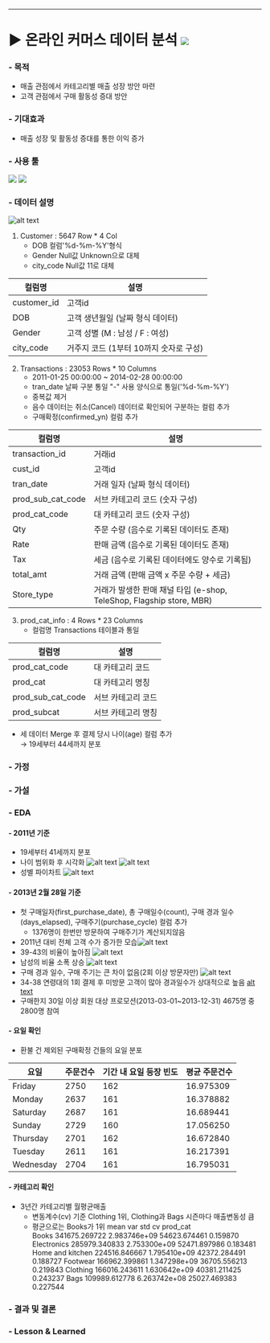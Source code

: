 ***

# ▶ 온라인 커머스 데이터 분석 <img src="https://img.shields.io/badge/Personal_Project-000000"/>

### - 목적

- 매출 관점에서 카테고리별 매출 성장 방안 마련
- 고객 관점에서 구매 활동성 증대 방안

### - 기대효과

- 매출 성장 및 활동성 증대를 통한 이익 증가

### - 사용 툴

<img src="https://img.shields.io/badge/Python-3776AB?style=flat&logo=python&logoColor=white"/> <img src="https://img.shields.io/badge/VisualStudioCode-007ACC?style=flat&logo=visualstudiocode&logoColor=white"/>

### - 데이터 설명
![alt text](ERD.png)
1. Customer : 5647 Row * 4 Col
    - DOB 컬럼'%d-%m-%Y'형식
    - Gender Null값 Unknown으로 대체
    - city_code Null값 11로 대체

|컬럼명|설명|
|---|---|
|customer_id |고객id|
|DOB|고객 생년월일 (날짜 형식 데이터)|
|Gender|고객 성별 (M : 남성 / F : 여성)|
|city_code|거주지 코드 (1부터 10까지 숫자로 구성)|

2. Transactions : 23053 Rows * 10 Columns
    - 2011-01-25 00:00:00 ~ 2014-02-28 00:00:00
    - tran_date 날짜 구분  통일 "-" 사용 양식으로 통일('%d-%m-%Y')
    - 중복값 제거
    - 음수 데이터는 취소(Cancel) 데이터로 확인되어 구분하는 컬럼 추가
    - 구매확정(confirmed_yn) 컬럼 추가

|컬럼명|설명|
|---|---|
|transaction_id |거래id|
|cust_id|고객id|
|tran_date|거래 일자 (날짜 형식 데이터)|
|prod_sub_cat_code|서브 카테고리 코드 (숫자 구성)|
|prod_cat_code|대 카테고리 코드 (숫자 구성)|
|Qty|주문 수량 (음수로 기록된 데이터도 존재)|
|Rate|판매 금액 (음수로 기록된 데이터도 존재)|
|Tax|세금 (음수로 기록된 데이터에도 양수로 기록됨)|
|total_amt|거래 금액 (판매 금액 x 주문 수량 + 세금)|
|Store_type|거래가 발생한 판매 채널 타입 (e-shop, TeleShop, Flagship store, MBR)|



3. prod_cat_info : 4 Rows * 23 Columns
   - 컬럼명 Transactions 테이블과 통일

|컬럼명|설명|
|---|---|
|prod_cat_code |대 카테고리 코드 |
|prod_cat|대 카테고리 명칭|
|prod_sub_cat_code|서브 카테고리 코드|
|prod_subcat|서브 카테고리 명칭|


- 세 데이터 Merge 후 결제 당시 나이(age) 컬럼 추가<br/>
    → 19세부터 44세까지 분포

<!-- 가정 및 가설 -->
### - 가정


### - 가설

### - EDA

#### - 2011년 기준

- 19세부터 41세까지 분포
- 나이 범위화 후 시각화 ![alt text](image.png) ![alt text](image-1.png)
- 성별 파이차트 ![alt text](image-2.png)

#### - 2013년 2월 28일 기준

- 첫 구매일자(first_purchase_date), 총 구매일수(count), 구매 경과 일수(days_elapsed), 구매주기(purchase_cycle) 컬럼 추가
  - 1376명이 한번만 방문하여 구매주기가 계산되지않음
- 2011년 대비 전체 고객 수가 증가한 모습![alt text](image-3.png)
- 39-43의 비율이 높아짐 ![alt text](image-4.png)
- 남성의 비율 소폭 상승 ![alt text](image-5.png)
- 구매 경과 일수, 구매 주기는 큰 차이 없음(2회 이상 방문자만) ![alt text](image-6.png)
- 34-38 연령대의 1회 결제 후 미방문 고객이 많아 경과일수가 상대적으로 높음 [alt text](image-7.png)
- 구매한지 30일 이상 회원 대상 프로모션(2013-03-01~2013-12-31) 4675명 중 2800명 참여 

#### - 요일 확인
- 환불 건 제외된 구매확정 건들의 요일 분포
  
|요일|주문건수|기간 내 요일 등장 빈도|평균 주문건수|
|---|---|---|---|
|Friday|2750|162|16.975309|
|Monday|2637|161|16.378882|
|Saturday|2687|161|16.689441|
|Sunday|2729|160|17.056250|
|Thursday|2701|	162|16.672840|
|Tuesday|2611|161|16.217391|
|Wednesday|2704|161|16.795031|

#### - 카테고리 확인
- 3년간 카테고리별 월평균매출
  - 변동계수(cv) 기준 Clothing 1위, Clothing과 Bags 시즌마다 매출변동성 큼
  - 평균으로는 Books가 1위
	mean	var	std	cv
prod_cat				
Books	341675.269722	2.983746e+09	54623.674461	0.159870
Electronics	285979.340833	2.753300e+09	52471.897986	0.183481
Home and kitchen	224516.846667	1.795410e+09	42372.284491	0.188727
Footwear	166962.399861	1.347298e+09	36705.556213	0.219843
Clothing	166016.243611	1.630642e+09	40381.211425	0.243237
Bags	109989.612778	6.263742e+08	25027.469383	0.227544


<!--결과Results-->
### - 결과 및 결론




<!--Lesson&Learned-->
### - Lesson & Learned

